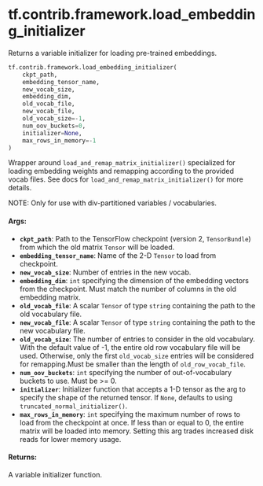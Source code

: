 <div itemscope itemtype="http://developers.google.com/ReferenceObject">
<meta itemprop="name" content="tf.contrib.framework.load_embedding_initializer" />
<meta itemprop="path" content="Stable" />
</div>

# tf.contrib.framework.load_embedding_initializer

Returns a variable initializer for loading pre-trained embeddings.

``` python
tf.contrib.framework.load_embedding_initializer(
    ckpt_path,
    embedding_tensor_name,
    new_vocab_size,
    embedding_dim,
    old_vocab_file,
    new_vocab_file,
    old_vocab_size=-1,
    num_oov_buckets=0,
    initializer=None,
    max_rows_in_memory=-1
)
```

<!-- Placeholder for "Used in" -->

Wrapper around `load_and_remap_matrix_initializer()` specialized for loading
embedding weights and remapping according to the provided vocab files. See
docs for `load_and_remap_matrix_initializer()` for more details.

NOTE: Only for use with div-partitioned variables / vocabularies.

#### Args:


* <b>`ckpt_path`</b>: Path to the TensorFlow checkpoint (version 2, `TensorBundle`)
  from which the old matrix `Tensor` will be loaded.
* <b>`embedding_tensor_name`</b>: Name of the 2-D `Tensor` to load from checkpoint.
* <b>`new_vocab_size`</b>: Number of entries in the new vocab.
* <b>`embedding_dim`</b>: `int` specifying the dimension of the embedding vectors from
  the checkpoint. Must match the number of columns in the old embedding
  matrix.
* <b>`old_vocab_file`</b>: A scalar `Tensor` of type `string` containing the
  path to the old vocabulary file.
* <b>`new_vocab_file`</b>: A scalar `Tensor` of type `string` containing the
  path to the new vocabulary file.
* <b>`old_vocab_size`</b>: The number of entries to consider in the old vocabulary.
  With the default value of -1, the entire old row vocabulary file will be
  used.  Otherwise, only the first `old_vocab_size` entries will be
  considered for remapping.Must be smaller than the length of
  `old_row_vocab_file`.
* <b>`num_oov_buckets`</b>: `int` specifying the number of out-of-vocabulary
  buckets to use. Must be >= 0.
* <b>`initializer`</b>: Initializer function that accepts a 1-D tensor as the arg to
  specify the shape of the returned tensor. If `None`, defaults to using
  `truncated_normal_initializer()`.
* <b>`max_rows_in_memory`</b>: `int` specifying the maximum number of rows to load from
  the checkpoint at once. If less than or equal to 0, the entire matrix will
  be loaded into memory. Setting this arg trades increased disk reads for
  lower memory usage.


#### Returns:

A variable initializer function.

